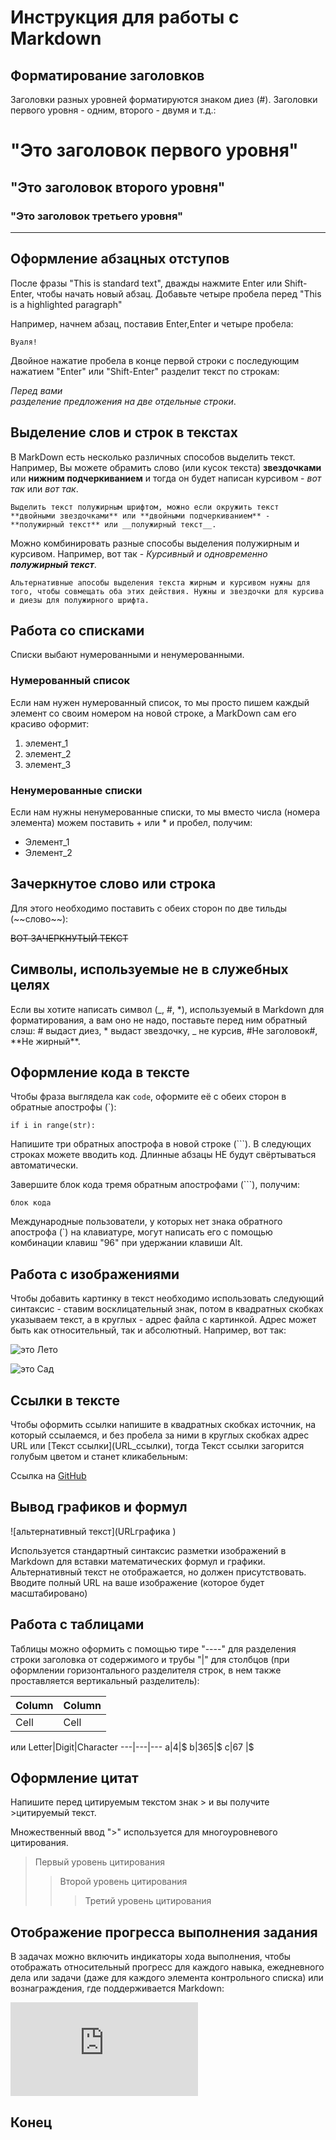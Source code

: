 # Инструкция для работы с Markdown

## Форматирование заголовков

Заголовки разных уровней форматируются знаком диез (#). Заголовки первого уровня - одним, второго - двумя и т.д.:
# "Это заголовок первого уровня"
## "Это заголовок второго уровня"
### "Это заголовок третьего уровня"

-----------------------

## Оформление абзацных отступов
После фразы "This is standard text", дважды нажмите Enter или Shift-Enter, чтобы начать новый абзац. Добавьте четыре пробела перед "This is a highlighted paragraph"

Например, начнем абзац, поставив Enter,Enter и четыре пробела:

    Вуаля!

Двойное нажатие пробела в конце первой строки с последующим нажатием "Enter" или "Shift-Enter" разделит текст по строкам:

_Перед вами  
разделение предложения на две отдельные строки_.

## Выделение слов и строк в текстах

В MarkDown есть несколько различных способов выделить текст. 
Например, Вы можете обрамить слово (или кусок текста) **звездочками** или **нижним подчеркиванием** и тогда он будет написан курсивом - *вот так* или _вот так_.

    Выделить текст полужирным шрифтом, можно если окружить текст **двойными звездочками** или **двойными подчеркиванием** - **полужирный текст** или __полужирный текст__.

Можно комбинировать разные способы выделения полужирным и курсивом. Например, вот так - _Курсивный и одновременно **полужирный текст**_.

    Альтернативные апособы выделения текста жирным и курсивом нужны для того, чтобы совмещать оба этих действия. Нужны и звездочки для курсива и диезы для полужирного шрифта.

## Работа со списками
Списки выбают нумерованными и ненумерованными. 

### Нумерованный список
Если нам нужен нумерованный список, то мы просто пишем каждый элемент со своим номером на новой строке, а MarkDown сам его красиво оформит:
1. элемент_1
2. элемент_2
3. элемент_3

### Ненумерованные списки
Если нам нужны ненумерованные списки, то мы вместо числа (номера элемента) можем поставить + или * и пробел, получим:
+ Элемент_1
+ Элемент_2

## Зачеркнутое слово или строка
Для этого необходимо поставить с обеих сторон по две тильды (\~~слово\~~):

~~ВОТ ЗАЧЕРКНУТЫЙ ТЕКСТ~~

## Символы, используемые не в служебных целях

Если вы хотите написать символ (_, #, *), используемый в Markdown для форматирования, а вам оно не надо, поставьте перед ним обратный слэш: \# выдаст диез, \* выдаст звездочку, \_ не курсив, \#Не заголовок\#, \*\*Не жирный\*\*.


## Оформление кода в тексте
Чтобы фраза выглядела как `code`, оформите её с обеих сторон в обратные апострофы (`):

`if i in range(str):`

Напишите три обратных апострофа в новой строке (```). В следующих строках можете вводить код. Длинные абзацы НЕ будут свёртываться автоматически.

Завершите блок кода тремя обратным апострофами (```), получим:

``` блок кода  ```

Международные пользователи, у которых нет знака обратного апострофа (`) на клавиатуре, могут написать его с помощью комбинации клавиш "96" при удержании клавиши Alt.

## Работа с изображениями
Чтобы добавить картинку в текст необходимо использовать следующий синтаксис - ставим восклицательный знак, потом в квадратных скобках указываем текст, а в круглых - адрес файла с картинкой. Адрес может быть как относительный, так и абсолютный. Например, вот так:

![это Лето](imag_Leto.jpg)


![это Сад](https://encrypted-tbn0.gstatic.com/images?q=tbn:ANd9GcRlvmr9HwaWrhl23wPC4YGtfcu3qKtxUlSStw&usqp=CAU)


## Ссылки в текстe
Чтобы оформить ссылки напишите в квадратных скобках источник, на который ссылаемся, и без пробела за ними в круглых скобках адрес URL или \[Текст ссылки\]\(URL_ссылки\), тогда Текст ссылки загорится голубым цветом и станет кликабельным:

Ссылка на [GitHub](https://github.com/)

## Вывод графиков и формул
\!\[альтернативный текст\]\(URLграфика \)

Используется стандартный синтаксис разметки изображений в Markdown для вставки математических формул и графики.
Альтернативный текст не отображается, но должен присутствовать. Вводите полный URL на ваше изображение (которое будет масштабировано)

## Работа с таблицами
Таблицы можно оформить с помощью тире "----" для разделения строки заголовка от содержимого и трубы "|" для столбцов (при оформлении горизонтального разделителя строк, в нем также проставляется вертикальный разделитель):

Column | Column
------ | ------
Cell   | Cell  

или
Letter|Digit|Character
---|---|---
a|4|$
b|365|$
c|67 |$  

## Оформление цитат
Напишите перед цитируемым текстом знак > и вы получите >цитируемый текст.

Множественный ввод ">" используется для многоуровневого цитирования.
> Первый уровень цитирования
>> Второй уровень цитирования
>>> Третий уровень цитирования

## Отображение прогресса выполнения задания
В задачах можно включить индикаторы хода выполнения, чтобы отображать относительный прогресс для каждого навыка, ежедневного дела или задачи (даже для каждого элемента контрольного списка) или вознаграждения, где поддерживается Markdown:

![progress](http://www.yarntomato.com/percentbarmaker/button.php?barPosition=34&leftFill=%23FF0000)

## Конец
